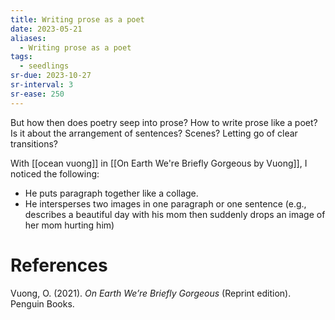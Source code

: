 ```yaml
---
title: Writing prose as a poet
date: 2023-05-21
aliases:
  - Writing prose as a poet
tags:
  - seedlings
sr-due: 2023-10-27
sr-interval: 3
sr-ease: 250
---
```

But how then does poetry seep into prose? How to write prose like a poet? Is it about the arrangement of sentences? Scenes? Letting go of clear transitions?

With [[ocean vuong]] in [[On Earth We're Briefly Gorgeous by Vuong]], I noticed the following:
- He puts paragraph together like a collage.
- He intersperses two images in one paragraph or one sentence (e.g., describes a beautiful day with his mom then suddenly drops an image of her mom hurting him)

# References

Vuong, O. (2021). _On Earth We’re Briefly Gorgeous_ (Reprint edition). Penguin Books.